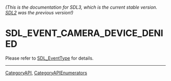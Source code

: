###### (This is the documentation for SDL3, which is the current stable version. [SDL2](https://wiki.libsdl.org/SDL2/) was the previous version!)
# SDL_EVENT_CAMERA_DEVICE_DENIED

Please refer to [SDL_EventType](SDL_EventType) for details.

----
[CategoryAPI](CategoryAPI), [CategoryAPIEnumerators](CategoryAPIEnumerators)

